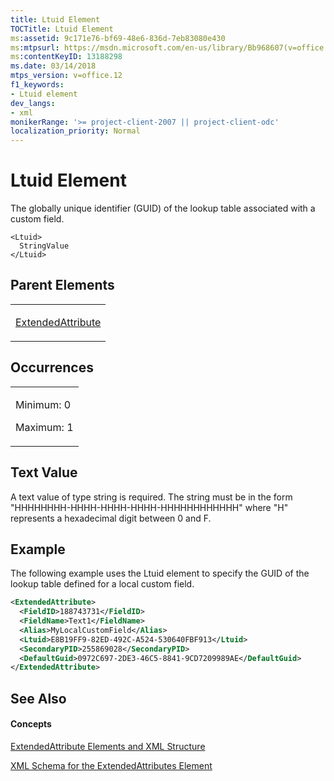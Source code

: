 ```yaml
---
title: Ltuid Element
TOCTitle: Ltuid Element
ms:assetid: 9c171e76-bf69-48e6-836d-7eb83080e430
ms:mtpsurl: https://msdn.microsoft.com/en-us/library/Bb968607(v=office.12)
ms:contentKeyID: 13188298
ms.date: 03/14/2018
mtps_version: v=office.12
f1_keywords:
- Ltuid element
dev_langs:
- xml
monikerRange: '>= project-client-2007 || project-client-odc'
localization_priority: Normal
---
```


# Ltuid Element




The globally unique identifier (GUID) of the lookup table associated with a custom field.

    <Ltuid>
      StringValue
    </Ltuid>

## Parent Elements

<table>
<colgroup>
<col style="width: 100%" />
</colgroup>
<tbody>
<tr class="odd">
<td><p><a href="extendedattribute-element.md">ExtendedAttribute</a></p></td>
</tr>
</tbody>
</table>

## Occurrences

<table>
<colgroup>
<col style="width: 100%" />
</colgroup>
<tbody>
<tr class="odd">
<td><p>Minimum: 0</p>
<p>Maximum: 1</p></td>
</tr>
</tbody>
</table>

## Text Value

A text value of type string is required. The string must be in the form "HHHHHHHH-HHHH-HHHH-HHHH-HHHHHHHHHHHH" where "H" represents a hexadecimal digit between 0 and F.

## Example

The following example uses the Ltuid element to specify the GUID of the lookup table defined for a local custom field.

``` xml
<ExtendedAttribute>
  <FieldID>188743731</FieldID>
  <FieldName>Text1</FieldName>
  <Alias>MyLocalCustomField</Alias>
  <Ltuid>E8B19FF9-82ED-492C-A524-530640FBF913</Ltuid>
  <SecondaryPID>255869028</SecondaryPID>
  <DefaultGuid>0972C697-2DE3-46C5-8841-9CD7209989AE</DefaultGuid>
</ExtendedAttribute>
```

## See Also

#### Concepts

[ExtendedAttribute Elements and XML Structure](extendedattribute-elements-and-xml-structure.md)

[XML Schema for the ExtendedAttributes Element](xml-schema-for-the-extendedattributes-element.md)

